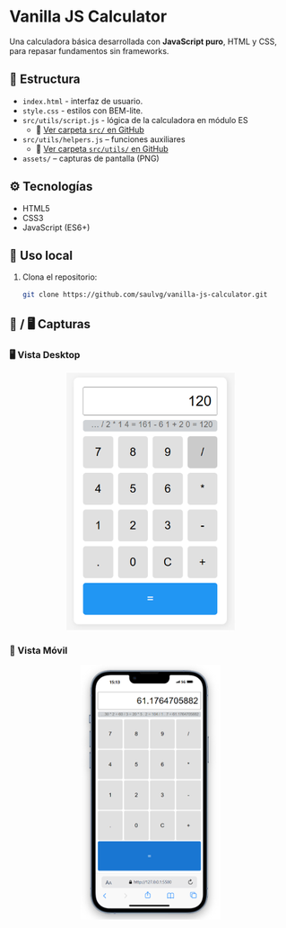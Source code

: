 # Vanilla JS Calculator

Una calculadora básica desarrollada con **JavaScript puro**, HTML y CSS, para repasar fundamentos sin frameworks.

## 📂 Estructura

- `index.html` - interfaz de usuario.
- `style.css` - estilos con BEM-lite.
- `src/utils/script.js` - lógica de la calculadora en módulo ES
  - 🔗 [Ver carpeta `src/` en GitHub](https://github.com/saulvg/vanilla-js-calculator/tree/main/src)
- `src/utils/helpers.js` – funciones auxiliares
  - 🔗 [Ver carpeta `src/utils/` en GitHub](https://github.com/saulvg/vanilla-js-calculator/tree/main/src/utils)
- `assets/` – capturas de pantalla (PNG)

## ⚙️ Tecnologías

- HTML5
- CSS3
- JavaScript (ES6+)

## 🚀 Uso local

1. Clona el repositorio:
   ```bash
   git clone https://github.com/saulvg/vanilla-js-calculator.git
   ```

## 📱 / 🖥️ Capturas

### 🖥️ Vista Desktop

<p align="center"> <img src="assets/screenshotDesktop.png" alt="Calculadora en vista desktop" width="300px" /> </p>

### 📱 Vista Móvil

<p align="center"> <img src="assets/screenshotMobile.png" alt="Calculadora en vista móvil" width="250px" /> </p>

